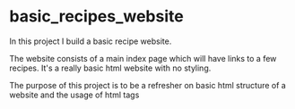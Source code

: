 # basic_recipes_website

In this project I build a basic recipe website.

The website consists of a main index page which will have links to a few recipes. 
It's a really basic html website with no styling.

The purpose of this project is to be a refresher on basic html structure of a website and the usage of html tags